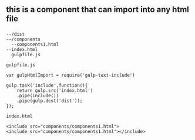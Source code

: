 ## this is a component that can import into any html file
###
```
--/dist
--/components
  --components1.html
--index.html
  gulpfile.js

```
```
gulpfile.js

var gulpHtmlImport = require('gulp-text-include')

gulp.task('include',function(){
    return gulp.src('index.html')
    .pipe(include())
    .pipe(gulp.dest('dist'));
});
```
```
index.html

<include src="components/components1.html">
<include src="components/components1.html"></include>
```
